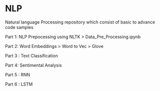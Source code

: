 # NLP
Natural language Processing repository which consist of basic to advance code samples

Part 1: NLP Prepocessing using NLTK
            > Data_Pre_Processing.ipynb
   
Part 2: Word Embeddings
            > Word to Vec
            > Glove
            
Part 3 : Text Classification

Part 4: Sentimental Analysis

Part 5 : RNN

Part 6 : LSTM 
